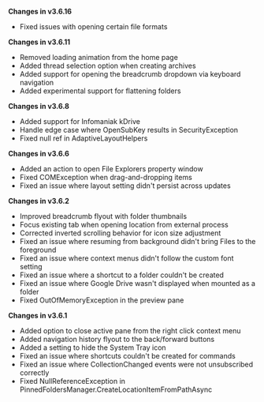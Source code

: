 **Changes in v3.6.16**

- Fixed issues with opening certain file formats

**Changes in v3.6.11**

- Removed loading animation from the home page
- Added thread selection option when creating archives
- Added support for opening the breadcrumb dropdown via keyboard navigation
- Added experimental support for flattening folders

**Changes in v3.6.8**

- Added support for Infomaniak kDrive
- Handle edge case where OpenSubKey results in SecurityException
- Fixed null ref in AdaptiveLayoutHelpers

**Changes in v3.6.6**

- Added an action to open File Explorers property window
- Fixed COMException when drag-and-dropping items
- Fixed an issue where layout setting didn't persist across updates

**Changes in v3.6.2**

- Improved breadcrumb flyout with folder thumbnails
- Focus existing tab when opening location from external process
- Corrected inverted scrolling behavior for icon size adjustment
- Fixed an issue where resuming from background didn't bring Files to the foreground
- Fixed an issue where context menus didn't follow the custom font setting
- Fixed an issue where a shortcut to a folder couldn't be created
- Fixed an issue where Google Drive wasn't displayed when mounted as a folder
- Fixed OutOfMemoryException in the preview pane

**Changes in v3.6.1**

- Added option to close active pane from the right click context menu
- Added navigation history flyout to the back/forward buttons
- Added a setting to hide the System Tray icon
- Fixed an issue where shortcuts couldn't be created for commands
- Fixed an issue where CollectionChanged events were not unsubscribed correctly
- Fixed NullReferenceException in PinnedFoldersManager.CreateLocationItemFromPathAsync
